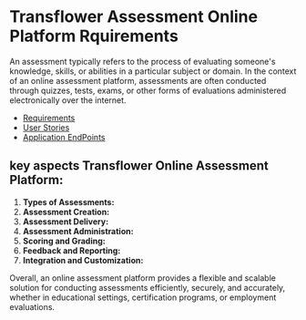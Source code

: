 # Transflower Assessment Online Platform Rquirements

 An assessment typically refers to the process of evaluating someone's knowledge, skills, or abilities in a particular subject or domain. In the context of an online assessment platform, assessments are often conducted through quizzes, tests, exams, or other forms of evaluations administered electronically over the internet.

 - <a href="./Documentation/assessmentscenarios.md">Requirements </a>
 - <a href="./Documentation/productbacklog.md">User Stories </a>
 - <a href="./Documentation/assessmentendpoints.md">Application EndPoints </a>

## key aspects Transflower Online Assessment Platform:

1. **Types of Assessments:**
2. **Assessment Creation:**
3. **Assessment Delivery:**
4. **Assessment Administration:**
5. **Scoring and Grading:**
6. **Feedback and Reporting:**
7. **Integration and Customization:**

Overall, an online assessment platform provides a flexible and scalable solution for conducting assessments efficiently, securely, and accurately, whether in educational settings, certification programs, or employment evaluations.